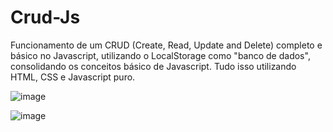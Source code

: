 # Crud-Js
Funcionamento de um CRUD (Create, Read, Update and Delete) completo e básico no Javascript, utilizando o LocalStorage como "banco de dados", consolidando os conceitos básico de Javascript. Tudo isso utilizando HTML, CSS e Javascript puro.


![image](https://user-images.githubusercontent.com/59649767/184190212-d94cb66e-7558-4384-886f-85409a9d749b.png)

![image](https://user-images.githubusercontent.com/59649767/184190393-51aebfd2-2198-46ae-b929-a33189434ce4.png)
